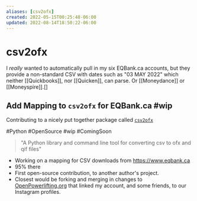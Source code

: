 ```yaml
---
aliases: [csv2ofx]
created: 2022-05-15T00:25:48-06:00
updated: 2022-08-14T18:50:22-06:00
---
```

# csv2ofx
I *really* wanted to automatically pull in my six EQBank.ca accounts, but they provide a non-standard CSV with dates such as "03 MAY 2022" which neither [[Quickbooks]], nor [[Quicken]], can parse. Or [[Moneydance]] or [[Moneyspire]].[]

## Add Mapping to `csv2ofx` for EQBank.ca #wip
Contributing to a nicely put together package called [`csv2ofx`](https://github.com/reubano/csv2ofx) 

#Python #OpenSource #wip #ComingSoon

> "A Python library and command line tool for converting csv to ofx and qif files"

- Working on a mapping for CSV downloads from https://www.eqbank.ca
- 95% there
- First open-source contribution, to another author's project.
- Closest would be forking and merging in changes to [OpenPowerlifting.org](https://www.openpowerlifting.org/u/gregstevens) that linked my account, and some friends, to our Instagram profiles.